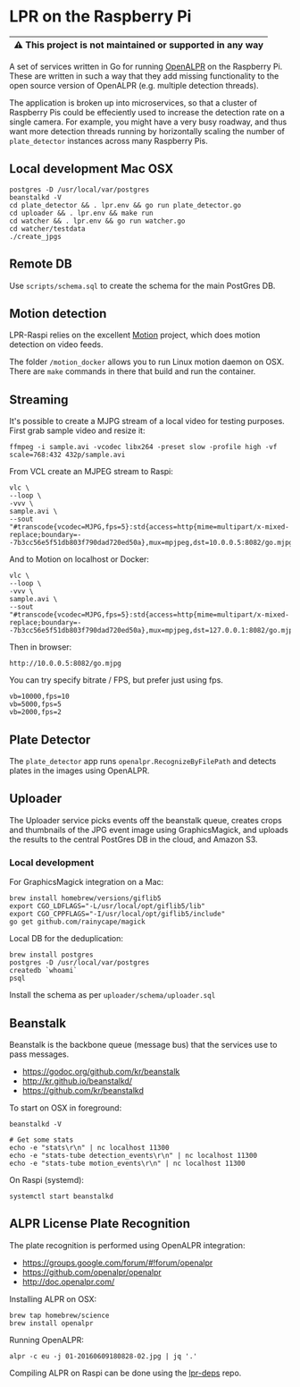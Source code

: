 # LPR on the Raspberry Pi

| :warning: **This project is not maintained or supported in any way** |
| --- |

A set of services written in Go for running [OpenALPR](https://github.com/openalpr/openalpr) on the Raspberry Pi. These are written in such a way that they add missing functionality to the open source version of OpenALPR (e.g. multiple detection threads).

The application is broken up into microservices, so that a cluster of Raspberry Pis could be effeciently used to increase the detection rate on a single camera. For example, you might have a very busy roadway, and thus want more detection threads running by horizontally scaling the number of `plate_detector` instances across many Raspberry Pis.

## Local development Mac OSX

    postgres -D /usr/local/var/postgres
    beanstalkd -V
    cd plate_detector && . lpr.env && go run plate_detector.go
    cd uploader && . lpr.env && make run
    cd watcher && . lpr.env && go run watcher.go
    cd watcher/testdata
    ./create_jpgs

## Remote DB

Use `scripts/schema.sql` to create the schema for the main PostGres DB.

## Motion detection

LPR-Raspi relies on the excellent [Motion](https://motion-project.github.io/) project, which does motion detection on video feeds.

The folder `/motion_docker` allows you to run Linux motion daemon on OSX. There are `make` commands in there that build and run the container.

## Streaming

It's possible to create a MJPG stream of a local video for testing purposes. First grab sample video and resize it:

    ffmpeg -i sample.avi -vcodec libx264 -preset slow -profile high -vf scale=768:432 432p/sample.avi

From VCL create an MJPEG stream to Raspi:

    vlc \
    --loop \
    -vvv \
    sample.avi \
    --sout "#transcode{vcodec=MJPG,fps=5}:std{access=http{mime=multipart/x-mixed-replace;boundary=--7b3cc56e5f51db803f790dad720ed50a},mux=mpjpeg,dst=10.0.0.5:8082/go.mjpg,delay=0}"

And to Motion on localhost or Docker:

    vlc \
    --loop \
    -vvv \
    sample.avi \
    --sout "#transcode{vcodec=MJPG,fps=5}:std{access=http{mime=multipart/x-mixed-replace;boundary=--7b3cc56e5f51db803f790dad720ed50a},mux=mpjpeg,dst=127.0.0.1:8082/go.mjpg,delay=0}"

Then in browser:

    http://10.0.0.5:8082/go.mjpg

You can try specify bitrate / FPS, but prefer just using fps.

    vb=10000,fps=10
    vb=5000,fps=5
    vb=2000,fps=2

## Plate Detector

The `plate_detector` app runs `openalpr.RecognizeByFilePath` and detects plates in the images using OpenALPR.

## Uploader

The Uploader service picks events off the beanstalk queue, creates crops and thumbnails of the JPG event image using GraphicsMagick, and uploads the results to the central PostGres DB in the cloud, and Amazon S3.

### Local development

For GraphicsMagick integration on a Mac:

    brew install homebrew/versions/giflib5
    export CGO_LDFLAGS="-L/usr/local/opt/giflib5/lib"
    export CGO_CPPFLAGS="-I/usr/local/opt/giflib5/include"
    go get github.com/rainycape/magick

Local DB for the deduplication:

    brew install postgres
    postgres -D /usr/local/var/postgres
    createdb `whoami`
    psql

Install the schema as per `uploader/schema/uploader.sql`

## Beanstalk

Beanstalk is the backbone queue (message bus) that the services use to pass messages.

- https://godoc.org/github.com/kr/beanstalk
- http://kr.github.io/beanstalkd/
- https://github.com/kr/beanstalkd

To start on OSX in foreground:

    beanstalkd -V

    # Get some stats
    echo -e "stats\r\n" | nc localhost 11300
    echo -e "stats-tube detection_events\r\n" | nc localhost 11300
    echo -e "stats-tube motion_events\r\n" | nc localhost 11300

On Raspi (systemd):

    systemctl start beanstalkd

## ALPR License Plate Recognition

The plate recognition is performed using OpenALPR integration:

- https://groups.google.com/forum/#!forum/openalpr
- https://github.com/openalpr/openalpr
- http://doc.openalpr.com/

Installing ALPR on OSX:

    brew tap homebrew/science
    brew install openalpr

Running OpenALPR:

    alpr -c eu -j 01-20160609180828-02.jpg | jq '.'

Compiling ALPR on Raspi can be done using the [lpr-deps](https://github.com/marktheunissen/lpr-deps) repo.
